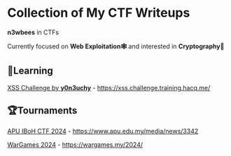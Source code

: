 # Collection of My CTF Writeups

**n3wbees** in CTFs

Currently focused on **Web Exploitation🕸️** and interested in **Cryptography🔑**


## 📖Learning

[XSS Challenge by **y0n3uchy**](Learning/XSS%20Challenge/) - https://xss.challenge.training.hacq.me/


## 🏆Tournaments

[APU IBoH CTF 2024](Tournaments/APU%20IBoH%202024/) - https://www.apu.edu.my/media/news/3342

[WarGames 2024](Tournaments/WarGames%202024/) - https://wargames.my/2024/
